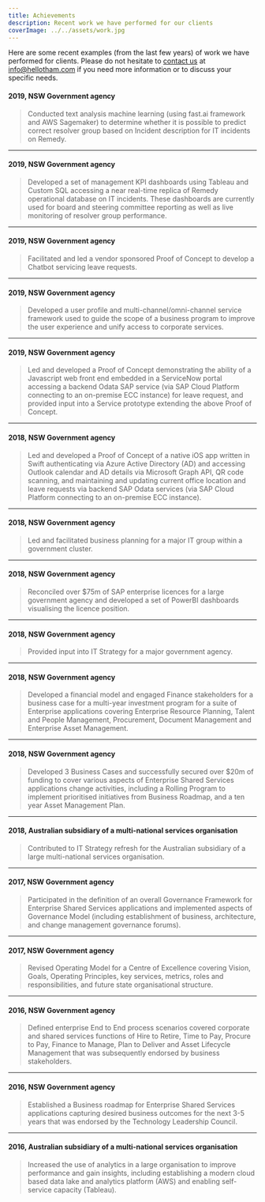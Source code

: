 ```yaml
---
title: Achievements
description: Recent work we have performed for our clients
coverImage: ../../assets/work.jpg
---
```


Here are some recent examples (from the last few years) of work we have performed for clients. Please do not hesitate to [contact us](https://www.hellotham.com/contactus/) at [info@hellotham.com](mailto:info@hellotham.com) if you need more information or to discuss your specific needs.

#### 2019, NSW Government agency

> Conducted text analysis machine learning (using fast.ai framework and AWS Sagemaker) to determine whether it is possible to predict correct resolver group based on Incident description for IT incidents on Remedy.

---

#### 2019, NSW Government agency

> Developed a set of management KPI dashboards using Tableau and Custom SQL accessing a near real-time replica of Remedy operational database on IT incidents. These dashboards are currently used for board and steering committee reporting as well as live monitoring of resolver group performance.

---

#### 2019, NSW Government agency

> Facilitated and led a vendor sponsored Proof of Concept to develop a Chatbot servicing leave requests.

---

#### 2019, NSW Government agency

> Developed a user profile and multi-channel/omni-channel service framework used to guide the scope of a business program to improve the user experience and unify access to corporate services.

---

#### 2019, NSW Government agency

> Led and developed a Proof of Concept demonstrating the ability of a Javascript web front end embedded in a ServiceNow portal accessing a backend Odata SAP service (via SAP Cloud Platform connecting to an on-premise ECC instance) for leave request, and provided input into a Service prototype extending the above Proof of Concept.

---

#### 2018, NSW Government agency

> Led and developed a Proof of Concept of a native iOS app written in Swift authenticating via Azure Active Directory (AD) and accessing Outlook calendar and AD details via Microsoft Graph API, QR code scanning, and maintaining and updating current office location and leave requests via backend SAP Odata services (via SAP Cloud Platform connecting to an on-premise ECC instance).

---

#### 2018, NSW Government agency

> Led and facilitated business planning for a major IT group within a government cluster.

---

#### 2018, NSW Government agency

> Reconciled over $75m of SAP enterprise licences for a large government agency and developed a set of PowerBI dashboards visualising the licence position.

---

#### 2018, NSW Government agency

> Provided input into IT Strategy for a major government agency.

---

#### 2018, NSW Government agency

> Developed a financial model and engaged Finance stakeholders for a business case for a multi-year investment program for a suite of Enterprise applications covering Enterprise Resource Planning, Talent and People Management, Procurement, Document Management and Enterprise Asset Management.

---

#### 2018, NSW Government agency

> Developed 3 Business Cases and successfully secured over $20m of funding to cover various aspects of Enterprise Shared Services applications change activities, including a Rolling Program to implement prioritised initiatives from Business Roadmap, and a ten year Asset Management Plan.

---

#### 2018, Australian subsidiary of a multi-national services organisation

> Contributed to IT Strategy refresh for the Australian subsidiary of a large multi-national services organisation.

---

#### 2017, NSW Government agency

> Participated in the definition of an overall Governance Framework for Enterprise Shared Services applications and implemented aspects of Governance Model (including establishment of business, architecture, and change management governance forums).

---

#### 2017, NSW Government agency

> Revised Operating Model for a Centre of Excellence covering Vision, Goals, Operating Principles, key services, metrics, roles and responsibilities, and future state organisational structure.

---

#### 2016, NSW Government agency

> Defined enterprise End to End process scenarios covered corporate and shared services functions of Hire to Retire, Time to Pay, Procure to Pay, Finance to Manage, Plan to Deliver and Asset Lifecycle Management that was subsequently endorsed by business stakeholders.

---

#### 2016, NSW Government agency

> Established a Business roadmap for Enterprise Shared Services applications capturing desired business outcomes for the next 3-5 years that was endorsed by the Technology Leadership Council.

---

#### 2016, Australian subsidiary of a multi-national services organisation

> Increased the use of analytics in a large organisation to improve performance and gain insights, including establishing a modern cloud based data lake and analytics platform (AWS) and enabling self-service capacity (Tableau).
